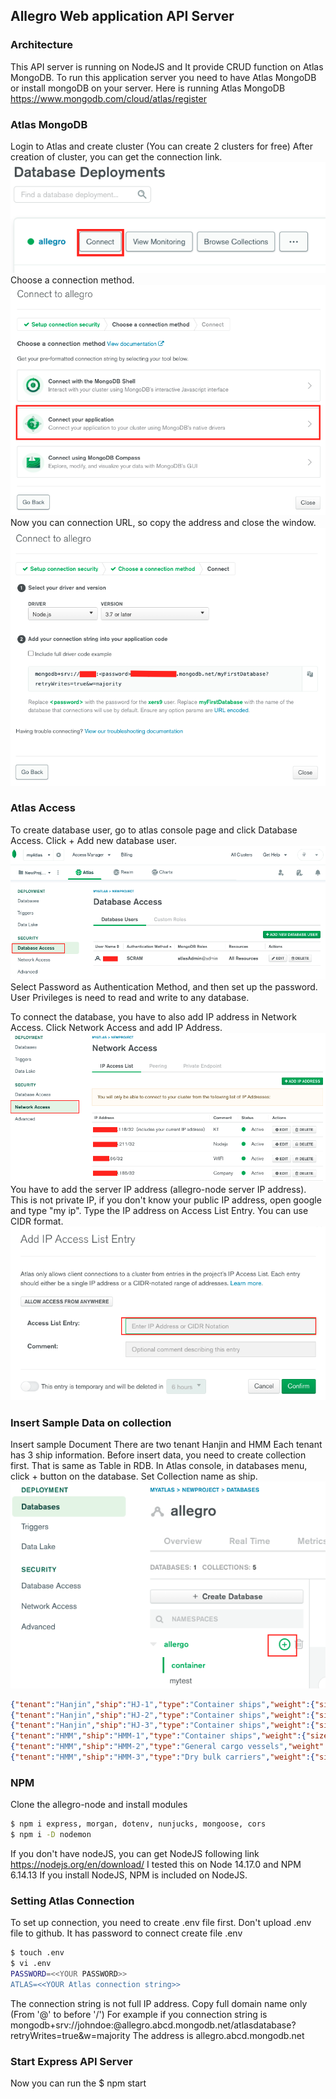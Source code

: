 ## Allegro Web application API Server

### Architecture
This API server is running on NodeJS and It provide CRUD function on Atlas MongoDB.
To run this application server you need to have Atlas MongoDB or install mongoDB on your server.
Here is running Atlas MongoDB
https://www.mongodb.com/cloud/atlas/register


### Atlas MongoDB
Login to Atlas and create cluster (You can create 2 clusters for free)
After creation of cluster, you can get the connection link.
![Atlas Connection](/images/image3.png)   
Choose a connection method.
![Atlas Connection](/images/image4.png)
Now you can connection URL, so copy the address and close the window.
![Atlas Connection](/images/image5.png)   

### Atlas Access
To create database user, go to atlas console page and click Database Access.
Click + Add new database user.
![Access database User](/images/image6.png)   
Select Password as Authentication Method, and then set up the password.
User Privileges is need to read and write to any database.

To connect the database, you have to also add IP address in Network Access.
Click Network Access and add IP Address.
![Access database User](/images/image7.png) 
You have to add the server IP address (allegro-node server IP address).
This is not private IP, if you don't know your public IP address, open google and type "my ip".
Type the IP address on Access List Entry. You can use CIDR format.
![Access database User](/images/image8.png) 


### Insert Sample Data on collection
Insert sample Document
There are two tenant Hanjin and HMM
Each tenant has 3 ship information.
Before insert data, you need to create collection first. That is same as Table in RDB.
In Atlas console, in databases menu, click + button on the database.
Set Collection name as ship.
![Access database User](/images/image9.png) 

```JSON
{"tenant":"Hanjin","ship":"HJ-1","type":"Container ships","weight":{"size": 90000,"standard":"ton"},"fuel":{"averagespeed":25,"milespergallon":560,"fullyloaded":4},"capacity":{"average":22000}}
{"tenant":"Hanjin","ship":"HJ-2","type":"Container ships","weight":{"size":100000,"standard":"ton"},"fuel":{"averagespeed":23,"milespergallon":480,"fullyloaded":3},"capacity":{"combined":55000,"average":28000}}
{"tenant":"Hanjin","ship":"HJ-3","type":"Container ships","weight":{"size":150000,"standard":"ton"},"fuel":{"averagespeed":18,"milespergallon":350,"fullyloaded":2.5},"capacity":{"combined":85000,"average":48000}}
{"tenant":"HMM","ship":"HMM-1","type":"Container ships","weight":{"size":100000,"standard":"ton"},"fuel":{"averagespeed":20,"milespergallon":576,"fullyloaded":4.5}}
{"tenant":"HMM","ship":"HMM-2","type":"General cargo vessels","weight":{"size":50000,"standard":"ton"},"fuel":{"averagespeed":25,"milespergallon":750,"fullyloaded":6.5}}
{"tenant":"HMM","ship":"HMM-3","type":"Dry bulk carriers","weight":{"size":80000,"standard":"ton"},"fuel":{"averagespeed":30,"milespergallon":830,"fullyloaded":7}}
```


### NPM 
Clone the allegro-node and install modules
``` bash
$ npm i express, morgan, dotenv, nunjucks, mongoose, cors
$ npm i -D nodemon
```
If you don't have nodeJS, you can get NodeJS following link
https://nodejs.org/en/download/
I tested this on Node 14.17.0 and NPM 6.14.13
If you install NodeJS, NPM is included on NodeJS.

### Setting Atlas Connection
To set up connection, you need to create .env file first.
Don't upload .env file to github. It has password to connect 
create file .env    
``` bash
$ touch .env
$ vi .env
PASSWORD=<<YOUR PASSWORD>>
ATLAS=<<YOUR Atlas connection string>>
```
The connection string is not full IP address. 
Copy full domain name only (From '@' to before '/')
For example if you connection string is mongodb+srv://johndoe:<password>@allegro.abcd.mongodb.net/atlasdatabase?retryWrites=true&w=majority
The address is allegro.abcd.mongodb.net

### Start Express API Server
Now you can run the
$ npm start